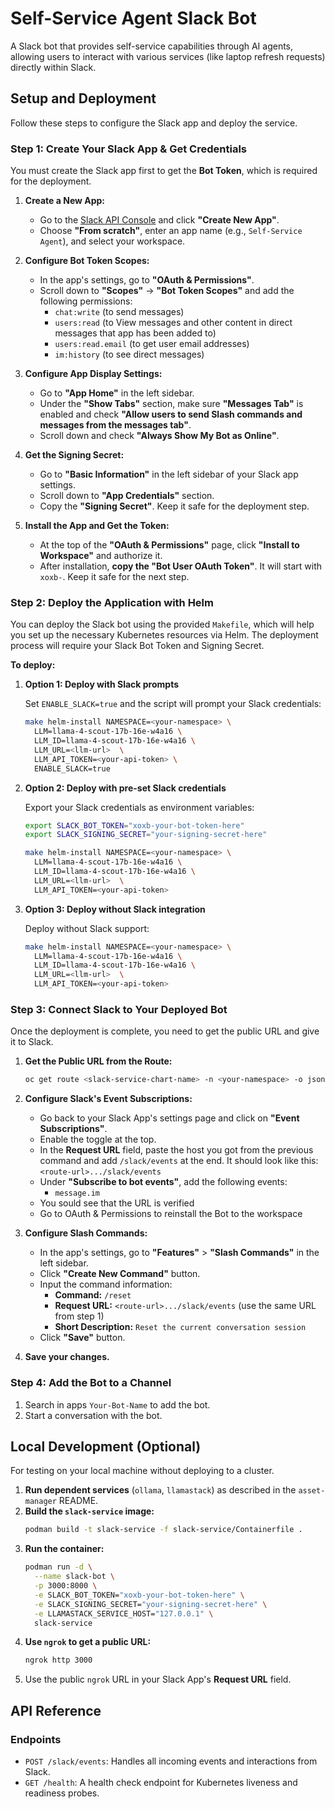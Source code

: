 # Self-Service Agent Slack Bot

A Slack bot that provides self-service capabilities through AI agents, allowing users to interact with various services (like laptop refresh requests) directly within Slack.

## Setup and Deployment

Follow these steps to configure the Slack app and deploy the service.

### Step 1: Create Your Slack App & Get Credentials

You must create the Slack app first to get the **Bot Token**, which is required for the deployment.

1.  **Create a New App:**

    - Go to the [Slack API Console](https://api.slack.com/apps) and click **"Create New App"**.
    - Choose **"From scratch"**, enter an app name (e.g., `Self-Service Agent`), and select your workspace.

2.  **Configure Bot Token Scopes:**

    - In the app's settings, go to **"OAuth & Permissions"**.
    - Scroll down to **"Scopes"** -\> **"Bot Token Scopes"** and add the following permissions:
      - `chat:write` (to send messages)
      - `users:read` (to View messages and other content in direct messages that app has been added to)
      - `users:read.email` (to get user email addresses)
      - `im:history` (to see direct messages)

3.  **Configure App Display Settings:**

    - Go to **"App Home"** in the left sidebar.
    - Under the **"Show Tabs"** section, make sure **"Messages Tab"** is enabled and check **"Allow users to send Slash commands and messages from the messages tab"**.
    - Scroll down and check **"Always Show My Bot as Online"**.

4.  **Get the Signing Secret:**

    - Go to **"Basic Information"** in the left sidebar of your Slack app settings.
    - Scroll down to **"App Credentials"** section.
    - Copy the **"Signing Secret"**. Keep it safe for the deployment step.

5.  **Install the App and Get the Token:**

    - At the top of the **"OAuth & Permissions"** page, click **"Install to Workspace"** and authorize it.
    - After installation, **copy the "Bot User OAuth Token"**. It will start with `xoxb-`. Keep it safe for the next step.


### Step 2: Deploy the Application with Helm

You can deploy the Slack bot using the provided `Makefile`, which will help you set up the necessary Kubernetes resources via Helm. The deployment process will require your Slack Bot Token and Signing Secret.

**To deploy:**

1. **Option 1: Deploy with Slack prompts**

    Set `ENABLE_SLACK=true` and the script will prompt your Slack credentials:

    ```bash
    make helm-install NAMESPACE=<your-namespace> \
      LLM=llama-4-scout-17b-16e-w4a16 \
      LLM_ID=llama-4-scout-17b-16e-w4a16 \
      LLM_URL=<llm-url>  \
      LLM_API_TOKEN=<your-api-token> \
      ENABLE_SLACK=true
    ```

2. **Option 2: Deploy with pre-set Slack credentials**

    Export your Slack credentials as environment variables:

    ```bash
    export SLACK_BOT_TOKEN="xoxb-your-bot-token-here"
    export SLACK_SIGNING_SECRET="your-signing-secret-here"
    
    make helm-install NAMESPACE=<your-namespace> \
      LLM=llama-4-scout-17b-16e-w4a16 \
      LLM_ID=llama-4-scout-17b-16e-w4a16 \
      LLM_URL=<llm-url>  \
      LLM_API_TOKEN=<your-api-token>
    ```

3. **Option 3: Deploy without Slack integration**

    Deploy without Slack support:

    ```bash
    make helm-install NAMESPACE=<your-namespace> \
      LLM=llama-4-scout-17b-16e-w4a16 \
      LLM_ID=llama-4-scout-17b-16e-w4a16 \
      LLM_URL=<llm-url>  \
      LLM_API_TOKEN=<your-api-token>
    ```

### Step 3: Connect Slack to Your Deployed Bot

Once the deployment is complete, you need to get the public URL and give it to Slack.

1.  **Get the Public URL from the Route:**

    ```bash
    oc get route <slack-service-chart-name> -n <your-namespace> -o jsonpath='{.spec.host}'
    ```

2.  **Configure Slack's Event Subscriptions:**

    - Go back to your Slack App's settings page and click on **"Event Subscriptions"**.
    - Enable the toggle at the top.
    - In the **Request URL** field, paste the host you got from the previous command and add `/slack/events` at the end. It should look like this:
      `<route-url>.../slack/events`
    - Under **"Subscribe to bot events"**, add the following events:
      - `message.im`
    - You sould see that the URL is verified
    - Go to OAuth & Permissions to reinstall the Bot to the workspace

3.  **Configure Slash Commands:**

    - In the app's settings, go to **"Features"** > **"Slash Commands"** in the left sidebar.
    - Click **"Create New Command"** button.
    - Input the command information:
      - **Command:** `/reset`
      - **Request URL:** `<route-url>.../slack/events` (use the same URL from step 1)
      - **Short Description:** `Reset the current conversation session`
    - Click **"Save"** button.

4.  **Save your changes.**

### Step 4: Add the Bot to a Channel

1.  Search in apps `Your-Bot-Name` to add the bot.
2.  Start a conversation with the bot.

## Local Development (Optional)

For testing on your local machine without deploying to a cluster.

1.  **Run dependent services** (`ollama`, `llamastack`) as described in the `asset-manager` README.
2.  **Build the `slack-service` image:**
    ```bash
    podman build -t slack-service -f slack-service/Containerfile .
    ```
3.  **Run the container:**
    ```bash
    podman run -d \
      --name slack-bot \
      -p 3000:8000 \
      -e SLACK_BOT_TOKEN="xoxb-your-bot-token-here" \
      -e SLACK_SIGNING_SECRET="your-signing-secret-here" \
      -e LLAMASTACK_SERVICE_HOST="127.0.0.1" \
      slack-service
    ```
4.  **Use `ngrok` to get a public URL:**
    ```bash
    ngrok http 3000
    ```
5.  Use the public `ngrok` URL in your Slack App's **Request URL** field.

## API Reference

### Endpoints

- `POST /slack/events`: Handles all incoming events and interactions from Slack.
- `GET /health`: A health check endpoint for Kubernetes liveness and readiness probes.
